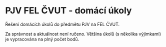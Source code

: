 # PJV FEL ČVUT - domácí úkoly

Řešení domácích úkolů do předmětu PJV na FEL ČVUT.

Za správnost a aktuálnost není ručeno. Většina úkolů (s několika výjimkami) je vypracována na plný počet bodů.
